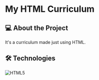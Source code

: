 # My HTML Curriculum

## 💻 About the Project
It's a curriculum made just using HTML.

## 🛠 Technologies
![HTML5](https://img.shields.io/badge/HTML5-E34F26?style=for-the-badge&logo=html5&logoColor=white)

## 
